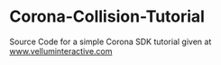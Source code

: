 Corona-Collision-Tutorial
=========================

Source Code for a simple Corona SDK tutorial given at www.velluminteractive.com